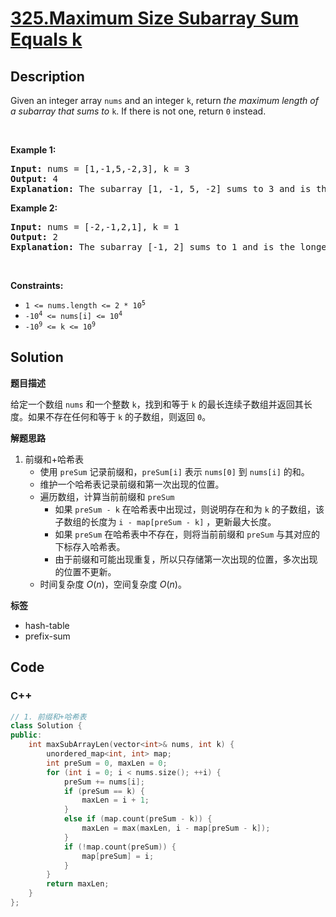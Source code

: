 # [325.Maximum Size Subarray Sum Equals k](https://leetcode.com/problems/maximum-size-subarray-sum-equals-k/description/)

## Description

<p>Given an integer array <code>nums</code> and an integer <code>k</code>, return <em>the maximum length of a </em><span data-keyword="subarray"><em>subarray</em></span><em> that sums to</em> <code>k</code>. If there is not one, return <code>0</code> instead.</p>

<p>&nbsp;</p>
<p><strong class="example">Example 1:</strong></p>

<pre>
<strong>Input:</strong> nums = [1,-1,5,-2,3], k = 3
<strong>Output:</strong> 4
<strong>Explanation:</strong> The subarray [1, -1, 5, -2] sums to 3 and is the longest.
</pre>

<p><strong class="example">Example 2:</strong></p>

<pre>
<strong>Input:</strong> nums = [-2,-1,2,1], k = 1
<strong>Output:</strong> 2
<strong>Explanation:</strong> The subarray [-1, 2] sums to 1 and is the longest.
</pre>

<p>&nbsp;</p>
<p><strong>Constraints:</strong></p>

<ul>
  <li><code>1 &lt;= nums.length &lt;= 2 * 10<sup>5</sup></code></li>
  <li><code>-10<sup>4</sup> &lt;= nums[i] &lt;= 10<sup>4</sup></code></li>
  <li><code>-10<sup>9</sup>&nbsp;&lt;= k &lt;= 10<sup>9</sup></code></li>
</ul>

## Solution

**题目描述**

给定一个数组 `nums` 和一个整数 `k`，找到和等于 `k` 的最长连续子数组并返回其长度。如果不存在任何和等于 `k` 的子数组，则返回 `0`。

**解题思路**

1. 前缀和+哈希表
   - 使用 `preSum` 记录前缀和，`preSum[i]` 表示 `nums[0]` 到 `nums[i]` 的和。
   - 维护一个哈希表记录前缀和第一次出现的位置。
   - 遍历数组，计算当前前缀和 `preSum`
     - 如果 `preSum - k` 在哈希表中出现过，则说明存在和为 `k` 的子数组，该子数组的长度为 `i - map[preSum - k]` ，更新最大长度。
     - 如果 `preSum` 在哈希表中不存在，则将当前前缀和 `preSum` 与其对应的下标存入哈希表。
     - 由于前缀和可能出现重复，所以只存储第一次出现的位置，多次出现的位置不更新。
   - 时间复杂度 $O(n)$，空间复杂度 $O(n)$。

**标签**

- hash-table
- prefix-sum

<!-- code start -->
## Code

### C++

```cpp
// 1. 前缀和+哈希表
class Solution {
public:
    int maxSubArrayLen(vector<int>& nums, int k) {
        unordered_map<int, int> map;
        int preSum = 0, maxLen = 0;
        for (int i = 0; i < nums.size(); ++i) {
            preSum += nums[i];
            if (preSum == k) {
                maxLen = i + 1;
            }
            else if (map.count(preSum - k)) {
                maxLen = max(maxLen, i - map[preSum - k]);
            }
            if (!map.count(preSum)) {
                map[preSum] = i;
            }
        }
        return maxLen;
    }
};
```

<!-- code end -->
